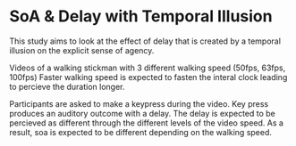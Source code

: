 # SoA & Delay with Temporal Illusion

This study aims to look at the effect of delay that is created by a temporal illusion on the explicit sense of agency.

Videos of a walking stickman with 3 different walking speed (50fps, 63fps, 100fps)
Faster walking speed is expected to fasten the interal clock leading to percieve the duration longer.

Participants are asked to make a keypress during the video.
Key press produces an auditory outcome with a delay.
The delay is expected to be percieved as different through the different levels of the video speed. As a result, soa is expected to be different depending on the walking speed.
